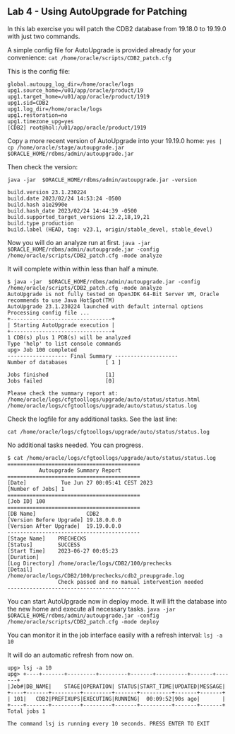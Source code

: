 ## Lab 4 - Using AutoUpgrade for Patching
In this lab exercise you will patch the CDB2 database from 19.18.0 to 19.19.0 with just two commands.

A simple config file for AutoUpgrade is provided already for your convenience:
`cat /home/oracle/scripts/CDB2_patch.cfg` 

This is the config file:
```
global.autoupg_log_dir=/home/oracle/logs
upg1.source_home=/u01/app/oracle/product/19
upg1.target_home=/u01/app/oracle/product/1919
upg1.sid=CDB2
upg1.log_dir=/home/oracle/logs
upg1.restoration=no
upg1.timezone_upg=yes
[CDB2] root@hol:/u01/app/oracle/product/1919
```

Copy a more recent version of AutoUpgrade into your 19.19.0 home:
`yes | cp /home/oracle/stage/autoupgrade.jar $ORACLE_HOME/rdbms/admin/autoupgrade.jar`

Then check the version:
```
java -jar  $ORACLE_HOME/rdbms/admin/autoupgrade.jar -version
```

```
build.version 23.1.230224
build.date 2023/02/24 14:53:24 -0500
build.hash a1e2990e
build.hash_date 2023/02/24 14:44:39 -0500
build.supported_target_versions 12.2,18,19,21
build.type production
build.label (HEAD, tag: v23.1, origin/stable_devel, stable_devel)
```

Now you will do an analyze run at first. 
`java -jar  $ORACLE_HOME/rdbms/admin/autoupgrade.jar -config /home/oracle/scripts/CDB2_patch.cfg -mode analyze`

It will complete within within less than half a minute.
```
$ java -jar  $ORACLE_HOME/rdbms/admin/autoupgrade.jar -config /home/oracle/scripts/CDB2_patch.cfg -mode analyze
AutoUpgrade is not fully tested on OpenJDK 64-Bit Server VM, Oracle recommends to use Java HotSpot(TM)
AutoUpgrade 23.1.230224 launched with default internal options
Processing config file ...
+--------------------------------+
| Starting AutoUpgrade execution |
+--------------------------------+
1 CDB(s) plus 1 PDB(s) will be analyzed
Type 'help' to list console commands
upg> Job 100 completed
------------------- Final Summary --------------------
Number of databases            [ 1 ]

Jobs finished                  [1]
Jobs failed                    [0]

Please check the summary report at:
/home/oracle/logs/cfgtoollogs/upgrade/auto/status/status.html
/home/oracle/logs/cfgtoollogs/upgrade/auto/status/status.log
```

Check the logfile for any additional tasks. See the last line:
```
cat /home/oracle/logs/cfgtoollogs/upgrade/auto/status/status.log
```

No additional tasks needed. You can progress.
```
$ cat /home/oracle/logs/cfgtoollogs/upgrade/auto/status/status.log
==========================================
          Autoupgrade Summary Report
==========================================
[Date]           Tue Jun 27 00:05:41 CEST 2023
[Number of Jobs] 1
==========================================
[Job ID] 100
==========================================
[DB Name]                CDB2
[Version Before Upgrade] 19.18.0.0.0
[Version After Upgrade]  19.19.0.0.0
------------------------------------------
[Stage Name]    PRECHECKS
[Status]        SUCCESS
[Start Time]    2023-06-27 00:05:23
[Duration]       
[Log Directory] /home/oracle/logs/CDB2/100/prechecks
[Detail]        /home/oracle/logs/CDB2/100/prechecks/cdb2_preupgrade.log
                Check passed and no manual intervention needed
------------------------------------------
```

You can start AutoUpgrade now in deploy mode.
It will lift the database into the new home and execute all necessary tasks.
`java -jar  $ORACLE_HOME/rdbms/admin/autoupgrade.jar -config /home/oracle/scripts/CDB2_patch.cfg -mode deploy`

You can monitor it in the job interface easily with a refresh interval:
`lsj -a 10`

It will do an automatic refresh from now on.
```
upg> lsj -a 10
upg> +----+-------+---------+---------+-------+----------+-------+-------+
|Job#|DB_NAME|    STAGE|OPERATION| STATUS|START_TIME|UPDATED|MESSAGE|
+----+-------+---------+---------+-------+----------+-------+-------+
| 101|   CDB2|PREFIXUPS|EXECUTING|RUNNING|  00:09:52|90s ago|       |
+----+-------+---------+---------+-------+----------+-------+-------+
Total jobs 1

The command lsj is running every 10 seconds. PRESS ENTER TO EXIT
```

